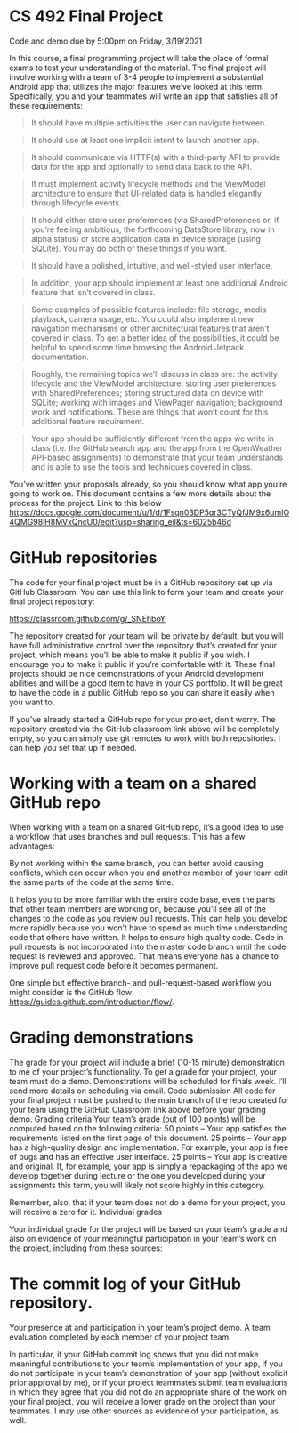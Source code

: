 # CS 492 Final Project 

Code and demo due by 5:00pm on Friday, 3/19/2021

In this course, a final programming project will take the place of formal exams to test your understanding of the material.  The final project will involve working with a team of 3-4 people to implement a substantial Android app that utilizes the major features we’ve looked at this term.  Specifically, you and your teammates will write an app that satisfies all of these requirements:

> It should have multiple activities the user can navigate between.

> It should use at least one implicit intent to launch another app.

> It should communicate via HTTP(s) with a third-party API to provide data for the app and optionally to send data back to the API.

> It must implement activity lifecycle methods and the ViewModel architecture to ensure that UI-related data is handled elegantly through lifecycle events.

> It should either store user preferences (via SharedPreferences or, if you’re feeling ambitious, the forthcoming DataStore library, now in alpha status) or store application data in device storage (using SQLite).  You may do both of these things if you want.

> It should have a polished, intuitive, and well-styled user interface.

> In addition, your app should implement at least one additional Android feature that isn’t covered in class.

> Some examples of possible features include: file storage, media playback, camera usage, etc.  You could also implement new navigation mechanisms or other architectural features that aren’t covered in class.  To get a better idea of the possibilities, it could be helpful to spend some time browsing the Android Jetpack documentation.

> Roughly, the remaining topics we’ll discuss in class are: the activity lifecycle and the ViewModel architecture; storing user preferences with SharedPreferences; storing structured data on device with SQLite; working with images and ViewPager navigation; background work and notifications.  These are things that won’t count for this additional feature requirement.

> Your app should be sufficiently different from the apps we write in class (i.e. the GitHub search app and the app from the OpenWeather API-based assignments) to demonstrate that your team understands and is able to use the tools and techniques covered in class.


You’ve written your proposals already, so you should know what app you’re going to work on.  This document contains a few more details about the process for the project. Link to this below
https://docs.google.com/document/u/1/d/1Fsqn03DP5qr3CTyQfJM9x6umIO4QMG98lH8MVxQncU0/edit?usp=sharing_eil&ts=6025b46d
# GitHub repositories

The code for your final project must be in a GitHub repository set up via GitHub Classroom.  You can use this link to form your team and create your final project repository:

https://classroom.github.com/g/_SNEhboY

The repository created for your team will be private by default, but you will have full administrative control over the repository that’s created for your project, which means you’ll be able to make it public if you wish.  I encourage you to make it public if you’re comfortable with it.  These final projects should be nice demonstrations of your Android development abilities and will be a good item to have in your CS portfolio.  It will be great to have the code in a public GitHub repo so you can share it easily when you want to.  


If you’ve already started a GitHub repo for your project, don’t worry.  The repository created via the GitHub classroom link above will be completely empty, so you can simply use git remotes to work with both repositories.  I can help you set that up if needed.

# Working with a team on a shared GitHub repo

When working with a team on a shared GitHub repo, it’s a good idea to use a workflow that uses branches and pull requests.  This has a few advantages:


By not working within the same branch, you can better avoid causing conflicts, which can occur when you and another member of your team edit the same parts of the code at the same time.

It helps you to be more familiar with the entire code base, even the parts that other team members are working on, because you’ll see all of the changes to the code as you review pull requests.  This can help you develop more rapidly because you won’t have to spend as much time understanding code that others have written.
It helps to ensure high quality code.  Code in pull requests is not incorporated into the master code branch until the code request is reviewed and approved.  That means everyone has a chance to improve pull request code before it becomes permanent.


One simple but effective branch- and pull-request-based workflow you might consider is the GitHub flow: https://guides.github.com/introduction/flow/.

# Grading demonstrations

The grade for your project will include a brief (10-15 minute) demonstration to me of your project’s functionality.  To get a grade for your project, your team must do a demo.  Demonstrations will be scheduled for finals week.  I’ll send more details on scheduling via email.
Code submission
All code for your final project must be pushed to the main branch of the repo created for your team using the GitHub Classroom link above before your grading demo.
Grading criteria
Your team’s grade (out of 100 points) will be computed based on the following criteria:
50 points – Your app satisfies the requirements listed on the first page of this document.
25 points – Your app has a high-quality design and implementation.
For example, your app is free of bugs and has an effective user interface.
25 points – Your app is creative and original.
If, for example, your app is simply a repackaging of the app we develop together during lecture or the one you developed during your assignments this term, you will likely not score highly in this category.

Remember, also, that if your team does not do a demo for your project, you will receive a zero for it.
Individual grades

Your individual grade for the project will be based on your team’s grade and also on evidence of your meaningful participation in your team’s work on the project, including from these sources:

# The commit log of your GitHub repository.
Your presence at and participation in your team’s project demo.
A team evaluation completed by each member of your project team.

In particular, if your GitHub commit log shows that you did not make meaningful contributions to your team’s implementation of your app, if you do not participate in your team’s demonstration of your app (without explicit prior approval by me), or if your project teammates submit team evaluations in which they agree that you did not do an appropriate share of the work on your final project, you will receive a lower grade on the project than your teammates.  I may use other sources as evidence of your participation, as well.

